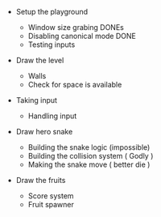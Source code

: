 - Setup the playground
    - Window size grabing DONEs
    - Disabling canonical mode DONE
    - Testing inputs

- Draw the level
    - Walls
    - Check for space is available
- Taking input
    - Handling input
- Draw hero snake
    - Building the snake logic (impossible)
    - Building the collision system ( Godly )
    - Making the snake move ( better die )
- Draw the fruits
    - Score system
    - Fruit spawner
